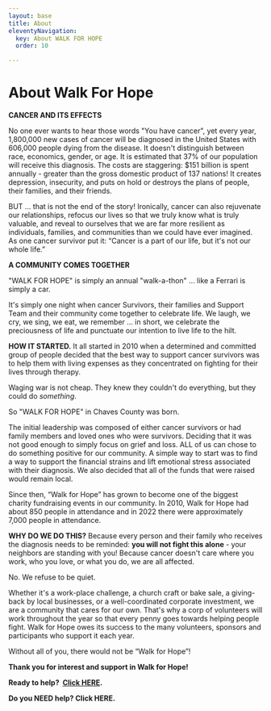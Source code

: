 ```yaml
---
layout: base
title: About
eleventyNavigation:
  key: About WALK FOR HOPE
  order: 10

---
```

# About Walk For Hope

**CANCER AND ITS EFFECTS**

No one ever wants to hear those words "You have cancer", yet every year, 1,800,000 new cases of cancer will be diagnosed in the United States with 606,000 people dying from the disease. It doesn't distinguish between race, economics, gender, or age. It is estimated that 37% of our population will receive this diagnosis. The costs are staggering: $151 billion is spent annually - greater than the gross domestic product of 137 nations! It creates depression, insecurity, and puts on hold or destroys the plans of people, their families, and their friends. 

  

BUT ... that is not the end of the story! Ironically, cancer can also rejuvenate our relationships, refocus our lives so that we truly know what is truly valuable, and reveal to ourselves that we are far more resilient as individuals, families, and communities than we could have ever imagined. As one cancer survivor put it: “Cancer is a part of our life, but it's not our whole life.”

  

**A COMMUNITY COMES TOGETHER**

"WALK FOR HOPE" is simply an annual "walk-a-thon" ... like a Ferrari is simply a car. 

It's simply one night when cancer Survivors, their families and Support Team and their community come together to celebrate life. We laugh, we cry, we sing, we eat, we remember ... in short, we celebrate the preciousness of life and punctuate our intention to live life to the hilt. 

**HOW IT STARTED.** It all started in 2010 when a determined and committed group of people decided that the best way to support cancer survivors was to help them with living expenses as they concentrated on fighting for their lives through therapy. 

Waging war is not cheap. They knew they couldn't do everything, but they could do _something_. 

So "WALK FOR HOPE" in Chaves County was born. 

The initial leadership was composed of either cancer survivors or had family members and loved ones who were survivors. Deciding that it was not good enough to simply focus on grief and loss. ALL of us can chose to do something positive for our community. A simple way to start was to find a way to support the financial strains and lift emotional stress associated with their diagnosis. We also decided that all of the funds that were raised would remain local.

  

Since then, “Walk for Hope” has grown to become one of the biggest charity fundraising events in our community. In 2010, Walk for Hope had about 850 people in attendance and in 2022 there were approximately 7,000 people in attendance.

  

**WHY DO WE DO THIS?** Because every person and their family who receives the diagnosis needs to be reminded: **you will not fight this alone** \- your neighbors are standing with you! Because cancer doesn't care where you work, who you love, or what you do, we are all affected. 

No. We refuse to be quiet. 

Whether it's a work-place challenge, a church craft or bake sale, a giving-back by local businesses, or a well-coordinated corporate investment, we are a community that cares for our own. That's why a corp of volunteers will work throughout the year so that every penny goes towards helping people fight. Walk for Hope owes its success to the many volunteers, sponsors and participants who support it each year. 

Without all of you, there would not be “Walk for Hope”!

**Thank you for interest and support in Walk for Hope!**

**Ready to help?  [Click HERE](https://www.walkforhopechavescounty.com/HowToParticipate/).**

**Do you NEED help? Click HERE.**
